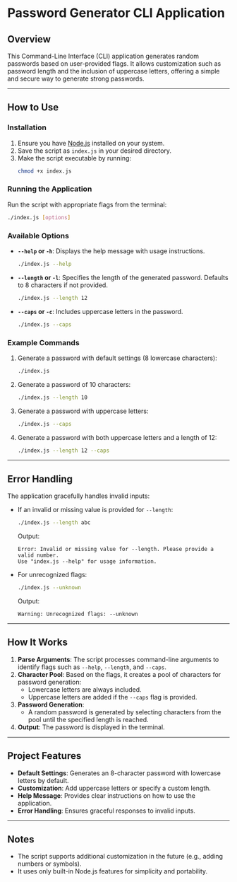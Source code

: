 # Password Generator CLI Application

## Overview
This Command-Line Interface (CLI) application generates random passwords based on user-provided flags. It allows customization such as password length and the inclusion of uppercase letters, offering a simple and secure way to generate strong passwords.

---

## How to Use
### Installation
1. Ensure you have [Node.js](https://nodejs.org/) installed on your system.
2. Save the script as `index.js` in your desired directory.
3. Make the script executable by running:
   ```bash
   chmod +x index.js
   ```

### Running the Application
Run the script with appropriate flags from the terminal:
```bash
./index.js [options]
```

### Available Options
- **`--help` or `-h`**: Displays the help message with usage instructions.
  ```bash
  ./index.js --help
  ```

- **`--length` or `-l`**: Specifies the length of the generated password. Defaults to 8 characters if not provided.
  ```bash
  ./index.js --length 12
  ```

- **`--caps` or `-c`**: Includes uppercase letters in the password.
  ```bash
  ./index.js --caps
  ```

### Example Commands
1. Generate a password with default settings (8 lowercase characters):
   ```bash
   ./index.js
   ```

2. Generate a password of 10 characters:
   ```bash
   ./index.js --length 10
   ```

3. Generate a password with uppercase letters:
   ```bash
   ./index.js --caps
   ```

4. Generate a password with both uppercase letters and a length of 12:
   ```bash
   ./index.js --length 12 --caps
   ```

---

## Error Handling
The application gracefully handles invalid inputs:
- If an invalid or missing value is provided for `--length`:
  ```bash
  ./index.js --length abc
  ```
  Output:
  ```
  Error: Invalid or missing value for --length. Please provide a valid number.
  Use "index.js --help" for usage information.
  ```

- For unrecognized flags:
  ```bash
  ./index.js --unknown
  ```
  Output:
  ```
  Warning: Unrecognized flags: --unknown
  ```

---

## How It Works
1. **Parse Arguments**: The script processes command-line arguments to identify flags such as `--help`, `--length`, and `--caps`.
2. **Character Pool**: Based on the flags, it creates a pool of characters for password generation:
   - Lowercase letters are always included.
   - Uppercase letters are added if the `--caps` flag is provided.
3. **Password Generation**:
   - A random password is generated by selecting characters from the pool until the specified length is reached.
4. **Output**: The password is displayed in the terminal.

---

## Project Features
- **Default Settings**: Generates an 8-character password with lowercase letters by default.
- **Customization**: Add uppercase letters or specify a custom length.
- **Help Message**: Provides clear instructions on how to use the application.
- **Error Handling**: Ensures graceful responses to invalid inputs.

---

## Notes
- The script supports additional customization in the future (e.g., adding numbers or symbols).
- It uses only built-in Node.js features for simplicity and portability.

